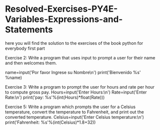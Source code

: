 # Resolved-Exercises-PY4E-Variables-Expressions-and-Statements
here you will find the solution to the exercises of the book python for everybody first part

Exercise 2: Write a program that uses input to prompt a user for their name and then welcomes them.

name=input('Por favor Ingrese su Nombre\n')
print('Bienvenido %s' %name)

Exercise 3: Write a program to prompt the user for hours and rate per hour to compute gross pay.
Hours=input('Enter Hours:\n')
Rate=input('Enter Rate:\n')
print('pay: %s'%(int(Hours)*float(Rate)))

Exercise 5: Write a program which prompts the user for a Celsius temperature, convert the temperature to Fahrenheit, and print out the converted temperature.
Celsius=input('Enter Celsius temperature:\n')
print('Fahrenheit: %s'%(int(Celsius)*1.8+32))
